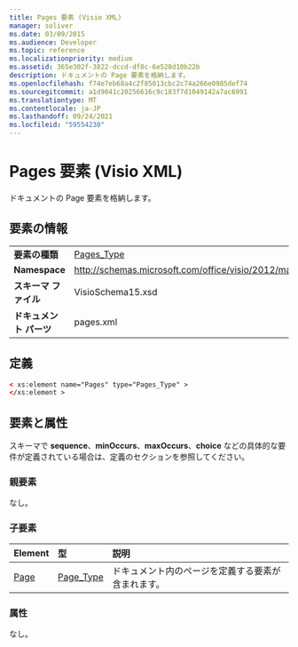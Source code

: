 ```yaml
---
title: Pages 要素 (Visio XML)
manager: soliver
ms.date: 03/09/2015
ms.audience: Developer
ms.topic: reference
ms.localizationpriority: medium
ms.assetid: 365e302f-3822-dccd-df8c-6e528d10b22b
description: ドキュメントの Page 要素を格納します。
ms.openlocfilehash: f74e7eb68a4c2f85013cbc2c74a266e0985def74
ms.sourcegitcommit: a1d9041c20256616c9c183f7d1049142a7ac6991
ms.translationtype: MT
ms.contentlocale: ja-JP
ms.lasthandoff: 09/24/2021
ms.locfileid: "59554230"
---
```

# <a name="pages-element-visio-xml"></a>Pages 要素 (Visio XML)

ドキュメントの Page 要素を格納します。
  
## <a name="element-information"></a>要素の情報

|||
|:-----|:-----|
|**要素の種類** <br/> |[Pages_Type](pages_type-complextypevisio-xml.md) <br/> |
|**Namespace** <br/> |http://schemas.microsoft.com/office/visio/2012/main  <br/> |
|**スキーマ ファイル** <br/> |VisioSchema15.xsd  <br/> |
|**ドキュメント パーツ** <br/> |pages.xml  <br/> |
   
## <a name="definition"></a>定義

```XML
< xs:element name="Pages" type="Pages_Type" >
</xs:element >
```

## <a name="elements-and-attributes"></a>要素と属性

スキーマで **sequence**、**minOccurs**、**maxOccurs**、**choice** などの具体的な要件が定義されている場合は、定義のセクションを参照してください。 
  
### <a name="parent-elements"></a>親要素

なし。
  
### <a name="child-elements"></a>子要素

|**Element**|**型**|**説明**|
|:-----|:-----|:-----|
|[Page](page-element-pages_type-complextypevisio-xml.md) <br/> |[Page_Type](page_type-complextypevisio-xml.md) <br/> |ドキュメント内のページを定義する要素が含まれます。  <br/> |
   
### <a name="attributes"></a>属性

なし。
  

